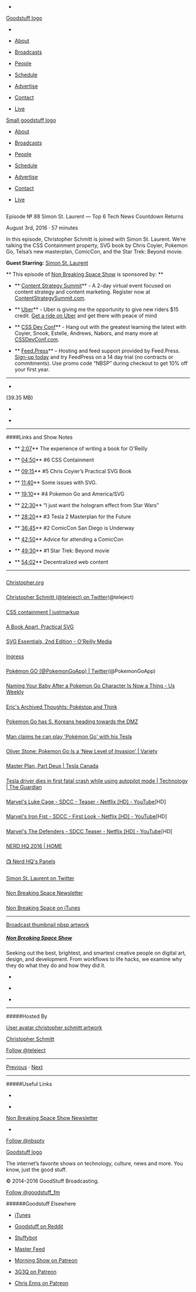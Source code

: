 

-
[Goodstuff logo](http://www.goodstuff.fm/)[](/assets/goodstuff_logo-17c1fe6f378352de5d7345f76152130b.svg)

-


-  [About](/about)

-  [Broadcasts](/broadcasts)

-  [People](/people)

-  [Schedule](/schedule)

-  [Advertise](/advertise)

-  [Contact](/contact)

-  [Live](/live)


[Small goodstuff logo](http://www.goodstuff.fm/)[](/assets/small_goodstuff_logo-bf032e72b9ec41494f4d90905f1ad619.svg)


-  [About](/about)

-  [Broadcasts](/broadcasts)

-  [People](/people)

-  [Schedule](/schedule)

-  [Advertise](/advertise)

-  [Contact](/contact)

-  [Live](/live)


##
Episode № 88
Simon St. Laurent — Top 6 Tech News Countdown Returns


August 3rd, 2016
·
57
minutes


In this episode, Christopher Schmitt is joined with Simon St. Laurent. We’re talking the CSS Containment property, SVG book by Chris Coyier, Pokemon Go, Telsa’s new masterplan, ComicCon, and the Star Trek: Beyond movie.


**Guest Starring:**
[Simon St. Laurent](/people/Simon-St-Laurent)


**
This episode of
[Non Breaking Space Show](/nbsp)
is sponsored by:
**


- ** [Content Strategy Summit](http://ContentStrategySummit.com?utm_source=nbsptv88&utm_medium=podcast&utm_campaign=cssummit2016)** - A 2-day virtual event focused on content strategy and content marketing. Register now at  [ContentStrategySummit.com](http://ContentStrategySummit.com?utm_source=nbsptv88&utm_medium=podcast&utm_campaign=cssummit2016).

- ** [Uber](http://christopher.org/uber)** - Uber is giving me the opportunity to give new riders $15 credit.  [Get a ride on Uber](http://christopher.org/uber) and get there with peace of mind

- ** [CSS Dev Conf](http://cssdevconf.com/?utm_source=nbsptv88&utm_medium=podcast&utm_campaign=cssdevconf2016)** - Hang out with the greatest learning the latest with Coyier, Snook, Estelle, Andrews, Nabors, and many more at  [CSSDevConf.com](http://cssdevconf.com/?utm_source=nbsptv88&utm_medium=podcast&utm_campaign=cssdevconf2016).

- ** [Feed.Press](http://feed.press/nbsp)** – Hosting and feed support provided by Feed.Press.  [Sign-up today](http://feed.press/nbsp) and try FeedPress on a 14 day trial (no contracts or commitments). Use promo code “NBSP” during checkout to get 10% off your first year.


------------------------------


-
[](http://podcasts-1.feedpress.co/10609/nbsp-88.mp3)(39.35 MB)

-
[](http://twitter.com/intent/tweet?text=Non%20Breaking%20Space%20Show%20%E2%84%96%2088%20on%20@goodstuff_fm%20-%20http://goodstuff.fm/nbsp/88)

-
[](http://www.facebook.com/sharer/sharer.php?u=http://goodstuff.fm/nbsp/88)


------------------------------


####Links and Show Notes

- ** [2:07](#t=2:07)** The experience of writing a book for O'Reilly

- ** [04:50](#t=04:50)** #6 CSS Containment

- ** [09:15](#t=09:15)** #5 Chris Coyier’s Practical SVG Book

- ** [11:40](#t=11:40)** Some issues with SVG.

- ** [19:10](#t=19:10)** #4 Pokemon Go and America/SVG

- ** [22:30](#t=22:30)** “I just want the hologram effect from Star Wars”

- ** [28:20](#t=28:20)** #3 Tesla 2 Masterplan for the Future

- ** [36:45](#t=36:45)** #2 ComicCon San Diego is Underway

- ** [42:50](#t=42:50)** Advice for attending a ComicCon

- ** [49:30](#t=49:30)** #1 Star Trek: Beyond movie

- ** [54:02](#t=54:02)** Decentralized web content


------------------------------


#####
[Christopher.org](http://Christopher.org)


#####
[Christopher Schmitt (@teleject) on Twitter](http://twitter.com/teleject)(@teleject)


#####
[CSS containment | justmarkup](https://justmarkup.com/log/2016/04/css-containment/)


#####
[A Book Apart, Practical SVG](https://abookapart.com/products/practical-svg)


#####
[SVG Essentials, 2nd Edition - O'Reilly Media](http://shop.oreilly.com/product/0636920032335.do)


#####
[Ingress](https://www.ingress.com/)


#####
[Pokémon GO (@PokemonGoApp) | Twitter](https://twitter.com/PokemonGoApp?ref_src=twsrc%5Egoogle%7Ctwcamp%5Eserp%7Ctwgr%5Eauthor)(@PokemonGoApp)


#####
[Naming Your Baby After a Pokemon Go Character Is Now a Thing - Us Weekly](http://www.usmagazine.com/celebrity-moms/news/-w431499)


#####
[Eric's Archived Thoughts: Pokéstop and Think](http://meyerweb.com/eric/thoughts/2016/07/18/pokestop-and-think/)


#####
[Pokemon Go has S. Koreans heading towards the DMZ](http://www.cnn.com/videos/world/2016/07/23/pokemon-go-sokcho-south-korea-hancocks-pkg.cnn)


#####
[Man claims he can play 'Pokémon Go' with his Tesla](http://mashable.com/2016/08/02/tesla-pokemon-go-hack/#FY5VO3BWIqqk)


#####
[Oliver Stone: Pokemon Go Is a ‘New Level of Invasion’ | Variety](http://variety.com/2016/film/news/oliver-stone-pokemon-go-data-1201819636/)


#####
[Master Plan, Part Deux | Tesla Canada](https://www.tesla.com/en_CA/blog/master-plan-part-deux?redirect=no)


#####
[Tesla driver dies in first fatal crash while using autopilot mode | Technology | The Guardian](https://www.theguardian.com/technology/2016/jun/30/tesla-autopilot-death-self-driving-car-elon-musk)


#####
[Marvel's Luke Cage - SDCC - Teaser - Netflix [HD] - YouTube](https://www.youtube.com/watch?v=Ymw5uvViqPU)[HD]


#####
[Marvel's Iron Fist - SDCC - First Look - Netflix [HD] - YouTube](https://www.youtube.com/watch?v=QCSPda7xQ3s)[HD]


#####
[Marvel's The Defenders - SDCC Teaser - Netflix [HD] - YouTube](https://www.youtube.com/watch?v=wBZtM8q2Z1g)[HD]


#####
[NERD HQ 2016 | HOME](http://registration.thenerdmachine.com/)


#####
[📺 Nerd HQ's Panels](https://www.youtube.com/playlist?list=PLIZcsQNeOU4Dzim8HXreuMjS2121NTerG)


#####
[Simon St. Laurent on Twitter](http://twitter.com/simonstl)


#####
[Non Breaking Space Newsletter](http://newsletter.nonbreakingspace.tv/)


#####
[Non Breaking Space on iTunes](http://apple.co/1OfKoVC)


------------------------------


[Broadcast thumbnail nbsp artwork](/nbsp)[](https://goodstuffs3.s3.amazonaws.com/uploads/broadcast/image/19/broadcast_thumbnail_nbsp_artwork.png)

##### [Non Breaking Space Show](/nbsp)


Seeking out the best, brightest, and smartest creative people on digital art, design, and development. From workflows to life hacks, we examine why they do what they do and how they did it.

-
[](http://itunes.apple.com/us/podcast/the-non-breaking-space-show/id507162981)

-
[](http://feeds.goodstuff.fm/nbsp)

-
[](mailto:chris@goodstuff.fm?cc=sponsorship%40goodstuff.fm&subject=%5BGoodStuff%20FM%5D%20Sponsorship%20Inquiry%20for%20Non%20Breaking%20Space%20Show)


------------------------------


#####Hosted By


[User avatar christopher schmitt artwork](/people/christopher-schmitt)[](https://goodstuffs3.s3.amazonaws.com/uploads/user/avatar/20/user_avatar_christopher-schmitt_artwork.png)

[Christopher Schmitt](/people/christopher-schmitt)


[Follow @teleject](https://twitter.com/teleject)


------------------------------


[Previous](/nbsp/87)
·
[Next](/nbsp/89)


------------------------------


#####Useful Links

-
[](mailto:chris@goodstuff.fm?subject=%5BGoodstuff%20FM%5D%20Feedback%20for%20Non%20Breaking%20Space%20Show)

-
[Non Breaking Space Show Newsletter](http://www.goodstuff.fm/nbsp/newsletter)


-
[Follow @nbsptv](https://twitter.com/nbsptv)


[Goodstuff logo](http://www.goodstuff.fm/)[](/assets/goodstuff_logo-17c1fe6f378352de5d7345f76152130b.svg)


The internet’s favorite shows on technology, culture, news and more. You know, just the good stuff.


© 2014–2016 GoodStuff Broadcasting.

[Follow @goodstuff_fm](https://twitter.com/goodstufffm)


######Goodstuff Elsewhere

-  [iTunes](https://itunes.apple.com/us/artist/goodstuff-fm/id843385597?mt=2)

-  [Goodstuff on Reddit](https://www.reddit.com/r/Goodstuff_fm/)

-  [Stuffybot](http://stuffybot.goodstuff.fm)

-  [Master Feed](/master/feed)

-  [Morning Show on Patreon](https://www.patreon.com/morningshow)

-  [3G3Q on Patreon](https://www.patreon.com/3g3q)

-  [Chris Enns on Patreon](https://www.patreon.com/ichris)
